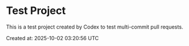# Test Project

This is a test project created by Codex to test multi-commit pull requests.

Created at: 2025-10-02 03:20:56 UTC
